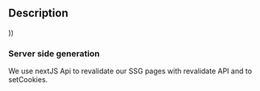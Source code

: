 ## Description
))
### Server side generation

We use nextJS Api to revalidate our SSG pages with revalidate API and to setCookies.

